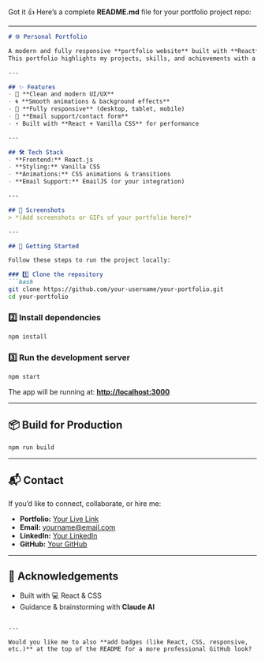 Got it 👍 Here’s a complete **README.md** file for your portfolio project repo:

---

````markdown
# 🌐 Personal Portfolio  

A modern and fully responsive **portfolio website** built with **React** and **Vanilla CSS**, designed with the help of **Claude AI**.  
This portfolio highlights my projects, skills, and achievements with a focus on **great UI/UX, animations, and background effects**.  

---

## ✨ Features  
- 🎨 **Clean and modern UI/UX**  
- 🌀 **Smooth animations & background effects**  
- 📱 **Fully responsive** (desktop, tablet, mobile)  
- 📧 **Email support/contact form**  
- ⚡ Built with **React + Vanilla CSS** for performance  

---

## 🛠️ Tech Stack  
- **Frontend:** React.js  
- **Styling:** Vanilla CSS  
- **Animations:** CSS animations & transitions  
- **Email Support:** EmailJS (or your integration)  

---

## 📸 Screenshots  
> *(Add screenshots or GIFs of your portfolio here)*  

---

## 🚀 Getting Started  

Follow these steps to run the project locally:  

### 1️⃣ Clone the repository  
```bash
git clone https://github.com/your-username/your-portfolio.git
cd your-portfolio
````

### 2️⃣ Install dependencies

```bash
npm install
```

### 3️⃣ Run the development server

```bash
npm start
```

The app will be running at: **[http://localhost:3000](http://localhost:3000)**

---

## 📦 Build for Production

```bash
npm run build
```

---

## 📬 Contact

If you’d like to connect, collaborate, or hire me:

* **Portfolio:** [Your Live Link](https://your-portfolio-link.com)
* **Email:** [yourname@email.com](mailto:yourname@email.com)
* **LinkedIn:** [Your LinkedIn](https://linkedin.com/in/yourprofile)
* **GitHub:** [Your GitHub](https://github.com/your-username)

---

## 🙌 Acknowledgements

* Built with 💻 React & CSS
* Guidance & brainstorming with **Claude AI**

```

---

Would you like me to also **add badges (like React, CSS, responsive, etc.)** at the top of the README for a more professional GitHub look?
```
